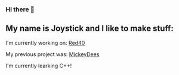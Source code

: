 ### Hi there 👋
## My name is Joystick and I like to make stuff:

I'm currently working on: [Red40](https://github.com/Joystick299/Red40)

My previous project was: [MickeyDees](https://github.com/Joystick299/MickeyDees)

I'm currently learking C++!


<!--
**Joystick299/joystick299** is a ✨ _special_ ✨ repository because its `README.md` (this file) appears on your GitHub profile.

Here are some ideas to get you started:

- 🔭 I’m currently working on ...
- 🌱 I’m currently learning ...
- 👯 I’m looking to collaborate on ...
- 🤔 I’m looking for help with ...
- 💬 Ask me about ...
- 📫 How to reach me: ...
- 😄 Pronouns: ...
- ⚡ Fun fact: ...
-->
